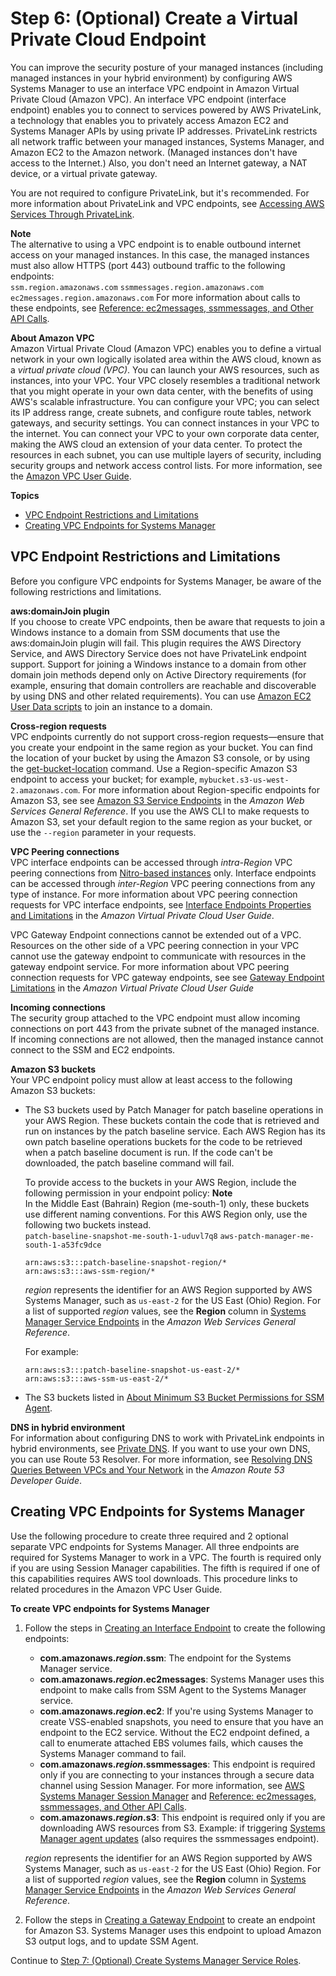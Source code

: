 # Step 6: \(Optional\) Create a Virtual Private Cloud Endpoint<a name="setup-create-vpc"></a>

You can improve the security posture of your managed instances \(including managed instances in your hybrid environment\) by configuring AWS Systems Manager to use an interface VPC endpoint in Amazon Virtual Private Cloud \(Amazon VPC\)\. An interface VPC endpoint \(interface endpoint\) enables you to connect to services powered by AWS PrivateLink, a technology that enables you to privately access Amazon EC2 and Systems Manager APIs by using private IP addresses\. PrivateLink restricts all network traffic between your managed instances, Systems Manager, and Amazon EC2 to the Amazon network\. \(Managed instances don't have access to the Internet\.\) Also, you don't need an Internet gateway, a NAT device, or a virtual private gateway\. 

You are not required to configure PrivateLink, but it's recommended\. For more information about PrivateLink and VPC endpoints, see [Accessing AWS Services Through PrivateLink](https://docs.aws.amazon.com/vpc/latest/userguide/what-is-amazon-vpc.html#what-is-privatelink)\.

**Note**  
The alternative to using a VPC endpoint is to enable outbound internet access on your managed instances\. In this case, the managed instances must also allow HTTPS \(port 443\) outbound traffic to the following endpoints:  
`ssm.region.amazonaws.com`
`ssmmessages.region.amazonaws.com`
`ec2messages.region.amazonaws.com`
For more information about calls to these endpoints, see [Reference: ec2messages, ssmmessages, and Other API Calls](systems-manager-setting-up-messageAPIs.md)\.

**About Amazon VPC**  
Amazon Virtual Private Cloud \(Amazon VPC\) enables you to define a virtual network in your own logically isolated area within the AWS cloud, known as a *virtual private cloud \(VPC\)*\. You can launch your AWS resources, such as instances, into your VPC\. Your VPC closely resembles a traditional network that you might operate in your own data center, with the benefits of using AWS's scalable infrastructure\. You can configure your VPC; you can select its IP address range, create subnets, and configure route tables, network gateways, and security settings\. You can connect instances in your VPC to the internet\. You can connect your VPC to your own corporate data center, making the AWS cloud an extension of your data center\. To protect the resources in each subnet, you can use multiple layers of security, including security groups and network access control lists\. For more information, see the [Amazon VPC User Guide](https://docs.aws.amazon.com/vpc/latest/userguide/)\.

**Topics**
+ [VPC Endpoint Restrictions and Limitations](#vpc-requirements-and-limitations)
+ [Creating VPC Endpoints for Systems Manager](#sysman-setting-up-vpc-create)

## VPC Endpoint Restrictions and Limitations<a name="vpc-requirements-and-limitations"></a>

Before you configure VPC endpoints for Systems Manager, be aware of the following restrictions and limitations\.

**aws:domainJoin plugin**  
If you choose to create VPC endpoints, then be aware that requests to join a Windows instance to a domain from SSM documents that use the aws:domainJoin plugin will fail\. This plugin requires the AWS Directory Service, and AWS Directory Service does not have PrivateLink endpoint support\. Support for joining a Windows instance to a domain from other domain join methods depend only on Active Directory requirements \(for example, ensuring that domain controllers are reachable and discoverable by using DNS and other related requirements\)\. You can use [Amazon EC2 User Data scripts](https://docs.aws.amazon.com/AWSEC2/latest/WindowsGuide/ec2-windows-user-data.html) to join an instance to a domain\.

**Cross\-region requests**  
VPC endpoints currently do not support cross\-region requests—ensure that you create your endpoint in the same region as your bucket\. You can find the location of your bucket by using the Amazon S3 console, or by using the [get\-bucket\-location](https://docs.aws.amazon.com/cli/latest/reference/s3api/get-bucket-location.html) command\. Use a Region\-specific Amazon S3 endpoint to access your bucket; for example, `mybucket.s3-us-west-2.amazonaws.com`\. For more information about Region\-specific endpoints for Amazon S3, see see [Amazon S3 Service Endpoints](https://docs.aws.amazon.com/general/latest/gr/s3.html#s3_region) in the *Amazon Web Services General Reference*\. If you use the AWS CLI to make requests to Amazon S3, set your default region to the same region as your bucket, or use the `--region` parameter in your requests\.

**VPC Peering connections**  
VPC interface endpoints can be accessed through *intra\-Region* VPC peering connections from [Nitro\-based instances](https://docs.aws.amazon.com/AWSEC2/latest/UserGuide/instance-types.html#ec2-nitro-instances) only\. Interface endpoints can be accessed through *inter\-Region* VPC peering connections from any type of instance\. For more information about VPC peering connection requests for VPC interface endpoints, see [Interface Endpoints Properties and Limitations](https://docs.aws.amazon.com/vpc/latest/userguide/vpce-interface.html#vpce-interface-limitations) in the *Amazon Virtual Private Cloud User Guide*\. 

VPC Gateway Endpoint connections cannot be extended out of a VPC\. Resources on the other side of a VPC peering connection in your VPC cannot use the gateway endpoint to communicate with resources in the gateway endpoint service\. For more information about VPC peering connection requests for VPC gateway endpoints, see see [Gateway Endpoint Limitations](https://docs.aws.amazon.com/vpc/latest/userguide/vpce-gateway.html#vpc-endpoints-limitations) in the *Amazon Virtual Private Cloud User Guide*

**Incoming connections**  
The security group attached to the VPC endpoint must allow incoming connections on port 443 from the private subnet of the managed instance\. If incoming connections are not allowed, then the managed instance cannot connect to the SSM and EC2 endpoints\.

**Amazon S3 buckets**  
Your VPC endpoint policy must allow at least access to the following Amazon S3 buckets:
+ The S3 buckets used by Patch Manager for patch baseline operations in your AWS Region\. These buckets contain the code that is retrieved and run on instances by the patch baseline service\. Each AWS Region has its own patch baseline operations buckets for the code to be retrieved when a patch baseline document is run\. If the code can't be downloaded, the patch baseline command will fail\. 

  To provide access to the buckets in your AWS Region, include the following permission in your endpoint policy:
**Note**  
In the Middle East \(Bahrain\) Region \(me\-south\-1\) only, these buckets use different naming conventions\. For this AWS Region only, use the following two buckets instead\.  
`patch-baseline-snapshot-me-south-1-uduvl7q8`
`aws-patch-manager-me-south-1-a53fc9dce`

  ```
  arn:aws:s3:::patch-baseline-snapshot-region/*
  arn:aws:s3:::aws-ssm-region/*
  ```

  *region* represents the identifier for an AWS Region supported by AWS Systems Manager, such as `us-east-2` for the US East \(Ohio\) Region\. For a list of supported *region* values, see the **Region** column in [Systems Manager Service Endpoints](https://docs.aws.amazon.com/general/latest/gr/ssm.html#ssm_region) in the *Amazon Web Services General Reference*\.

  For example:

  ```
  arn:aws:s3:::patch-baseline-snapshot-us-east-2/*
  arn:aws:s3:::aws-ssm-us-east-2/*
  ```
+ The S3 buckets listed in [About Minimum S3 Bucket Permissions for SSM Agent](ssm-agent-minimum-s3-permissions.md)\.

**DNS in hybrid environment**  
For information about configuring DNS to work with PrivateLink endpoints in hybrid environments, see [Private DNS](https://docs.aws.amazon.com/vpc/latest/userguide/vpce-interface.html#vpce-private-dns)\. If you want to use your own DNS, you can use Route 53 Resolver\. For more information, see [Resolving DNS Queries Between VPCs and Your Network](https://docs.aws.amazon.com/Route53/latest/DeveloperGuide/resolver.html) in the *Amazon Route 53 Developer Guide*\. 

## Creating VPC Endpoints for Systems Manager<a name="sysman-setting-up-vpc-create"></a>

Use the following procedure to create three required and 2 optional separate VPC endpoints for Systems Manager\. All three endpoints are required for Systems Manager to work in a VPC\. The fourth is required only if you are using Session Manager capabilities\. The fifth is required if one of this capabilities requires AWS tool downloads\. This procedure links to related procedures in the Amazon VPC User Guide\.

**To create VPC endpoints for Systems Manager**

1. Follow the steps in [Creating an Interface Endpoint](https://docs.aws.amazon.com/vpc/latest/userguide/vpce-interface.html#create-interface-endpoint) to create the following endpoints:
   + **com\.amazonaws\.*region*\.ssm**: The endpoint for the Systems Manager service\.
   + **com\.amazonaws\.*region*\.ec2messages**: Systems Manager uses this endpoint to make calls from SSM Agent to the Systems Manager service\.
   + **com\.amazonaws\.*region*\.ec2**: If you're using Systems Manager to create VSS\-enabled snapshots, you need to ensure that you have an endpoint to the EC2 service\. Without the EC2 endpoint defined, a call to enumerate attached EBS volumes fails, which causes the Systems Manager command to fail\.
   + **com\.amazonaws\.*region*\.ssmmessages**: This endpoint is required only if you are connecting to your instances through a secure data channel using Session Manager\. For more information, see [AWS Systems Manager Session Manager](session-manager.md) and [Reference: ec2messages, ssmmessages, and Other API Calls](systems-manager-setting-up-messageAPIs.md)\.
   + **com\.amazonaws\.*region*\.s3**: This endpoint is required only if you are downloading AWS resources from S3\. Example: if triggering [Systems Manager agent updates](https://docs.aws.amazon.com/systems-manager/latest/userguide/ssm-agent-automatic-updates.html) (also requires the ssmmessages endpoint)\.

   *region* represents the identifier for an AWS Region supported by AWS Systems Manager, such as `us-east-2` for the US East \(Ohio\) Region\. For a list of supported *region* values, see the **Region** column in [Systems Manager Service Endpoints](https://docs.aws.amazon.com/general/latest/gr/ssm.html#ssm_region) in the *Amazon Web Services General Reference*\.

1. Follow the steps in [Creating a Gateway Endpoint](https://docs.aws.amazon.com/vpc/latest/userguide/vpce-gateway.html#create-gateway-endpoint) to create an endpoint for Amazon S3\. Systems Manager uses this endpoint to upload Amazon S3 output logs, and to update SSM Agent\.

Continue to [Step 7: \(Optional\) Create Systems Manager Service Roles](setup-service-role.md)\.